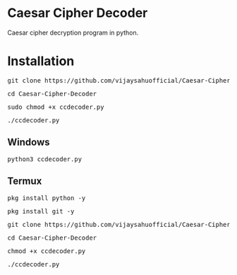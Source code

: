 # Caesar Cipher Decoder
Caesar cipher decryption program in python.


# Installation

<pre>git clone https://github.com/vijaysahuofficial/Caesar-Cipher-Decoder.git</pre>

<pre>cd Caesar-Cipher-Decoder</pre>

<pre>sudo chmod +x ccdecoder.py</pre>

<pre>./ccdecoder.py</pre>

<h2>Windows</h2>
<pre>python3 ccdecoder.py</pre>

<h2>Termux</h2>
<pre>pkg install python -y</pre>
<pre>pkg install git -y</pre>
<pre>git clone https://github.com/vijaysahuofficial/Caesar-Cipher-Decoder.git</pre>
<pre>cd Caesar-Cipher-Decoder</pre>
<pre>chmod +x ccdecoder.py</pre>
<pre>./ccdecoder.py</pre>